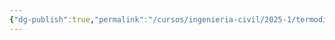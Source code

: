 ```yaml
---
{"dg-publish":true,"permalink":"/cursos/ingenieria-civil/2025-1/termodinamica/unidad-1/5-calorimetria/5-calorimetria/","tags":["I2IIQ1003"]}
---
```


